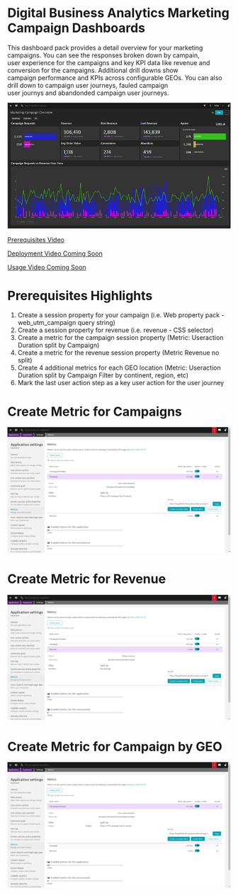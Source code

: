 # Digital Business Analytics Marketing Campaign Dashboards

This dashboard pack provides a detail overview for your marketing campaigns. You can see the responses broken down by campain, <br>
user experience for the campaigns and key KPI data like revenue and conversion for the campaigns. Additional drill downs show <br>
campaign performance and KPIs across configurable GEOs. You can also drill down to campaign user journeys, fauled campaign <br>
user journys and abandonded campaign user journeys.

![Marketing Campaign Overview](image/MCO.png)

[Prerequisites Video](https://youtu.be/TryamssXZKo "Prereq Video")

[Deployment Video Coming Soon]()

[Usage Video Coming Soon]()

# Prerequisites Highlights

1. Create a session property for your campaign (i.e. Web property pack - web\_utm\_campaign query string)
2. Create a session property for revenue (i.e. revenue - CSS selector)
3. Create a metric for the campaign session property (Metric: Useraction Duration split by Campaign)
4. Create a metric for the revenue session property (Metric Revenue no split)
5. Create 4 additional metrics for each GEO location (Metric: Useraction Duration split by Campaign Filter by continent, region, etc)
6. Mark the last user action step as a key user action for the user journey

# Create Metric for Campaigns

![Marketing Campaign Overview](image/MCOCampaigns.png)

# Create Metric for Revenue

![Marketing Campaign Overview](image/MCORevenue.png)

# Create Metric for Campaign by GEO

![Marketing Campaign Overview](image/MCOCampaignsByGEO.png)

